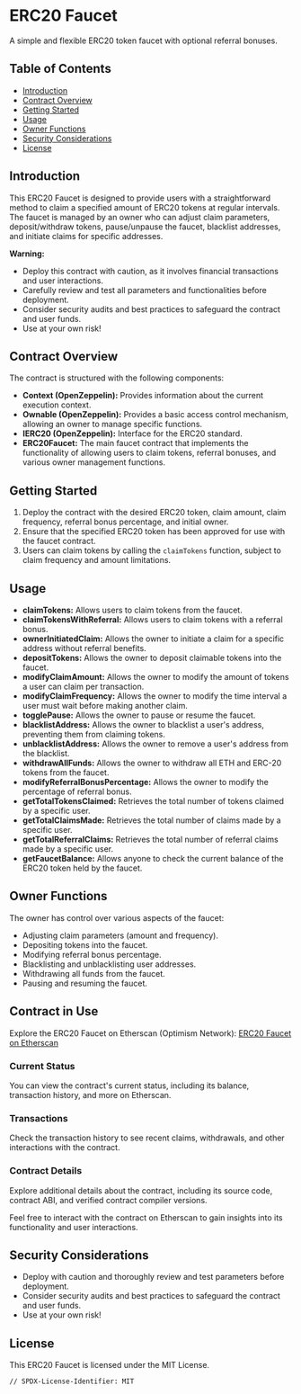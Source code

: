 # ERC20 Faucet

A simple and flexible ERC20 token faucet with optional referral bonuses.

## Table of Contents

- [Introduction](#introduction)
- [Contract Overview](#contract-overview)
- [Getting Started](#getting-started)
- [Usage](#usage)
- [Owner Functions](#owner-functions)
- [Security Considerations](#security-considerations)
- [License](#license)

## Introduction

This ERC20 Faucet is designed to provide users with a straightforward method to claim a specified amount of ERC20 tokens at regular intervals. The faucet is managed by an owner who can adjust claim parameters, deposit/withdraw tokens, pause/unpause the faucet, blacklist addresses, and initiate claims for specific addresses.

**Warning:**
- Deploy this contract with caution, as it involves financial transactions and user interactions.
- Carefully review and test all parameters and functionalities before deployment.
- Consider security audits and best practices to safeguard the contract and user funds.
- Use at your own risk!

## Contract Overview

The contract is structured with the following components:
- **Context (OpenZeppelin):** Provides information about the current execution context.
- **Ownable (OpenZeppelin):** Provides a basic access control mechanism, allowing an owner to manage specific functions.
- **IERC20 (OpenZeppelin):** Interface for the ERC20 standard.
- **ERC20Faucet:** The main faucet contract that implements the functionality of allowing users to claim tokens, referral bonuses, and various owner management functions.

## Getting Started

1. Deploy the contract with the desired ERC20 token, claim amount, claim frequency, referral bonus percentage, and initial owner.
2. Ensure that the specified ERC20 token has been approved for use with the faucet contract.
3. Users can claim tokens by calling the `claimTokens` function, subject to claim frequency and amount limitations.

## Usage

- **claimTokens:** Allows users to claim tokens from the faucet.
- **claimTokensWithReferral:** Allows users to claim tokens with a referral bonus.
- **ownerInitiatedClaim:** Allows the owner to initiate a claim for a specific address without referral benefits.
- **depositTokens:** Allows the owner to deposit claimable tokens into the faucet.
- **modifyClaimAmount:** Allows the owner to modify the amount of tokens a user can claim per transaction.
- **modifyClaimFrequency:** Allows the owner to modify the time interval a user must wait before making another claim.
- **togglePause:** Allows the owner to pause or resume the faucet.
- **blacklistAddress:** Allows the owner to blacklist a user's address, preventing them from claiming tokens.
- **unblacklistAddress:** Allows the owner to remove a user's address from the blacklist.
- **withdrawAllFunds:** Allows the owner to withdraw all ETH and ERC-20 tokens from the faucet.
- **modifyReferralBonusPercentage:** Allows the owner to modify the percentage of referral bonus.
- **getTotalTokensClaimed:** Retrieves the total number of tokens claimed by a specific user.
- **getTotalClaimsMade:** Retrieves the total number of claims made by a specific user.
- **getTotalReferralClaims:** Retrieves the total number of referral claims made by a specific user.
- **getFaucetBalance:** Allows anyone to check the current balance of the ERC20 token held by the faucet.

## Owner Functions

The owner has control over various aspects of the faucet:
- Adjusting claim parameters (amount and frequency).
- Depositing tokens into the faucet.
- Modifying referral bonus percentage.
- Blacklisting and unblacklisting user addresses.
- Withdrawing all funds from the faucet.
- Pausing and resuming the faucet.

## Contract in Use

Explore the ERC20 Faucet on Etherscan (Optimism Network): [ERC20 Faucet on Etherscan](https://optimistic.etherscan.io/address/0x7d89945e58efb941c118d566946b995c0fbe5221)

### Current Status

You can view the contract's current status, including its balance, transaction history, and more on Etherscan.

### Transactions

Check the transaction history to see recent claims, withdrawals, and other interactions with the contract.

### Contract Details

Explore additional details about the contract, including its source code, contract ABI, and verified contract compiler versions.

Feel free to interact with the contract on Etherscan to gain insights into its functionality and user interactions.


## Security Considerations

- Deploy with caution and thoroughly review and test parameters before deployment.
- Consider security audits and best practices to safeguard the contract and user funds.
- Use at your own risk!

## License

This ERC20 Faucet is licensed under the MIT License.

```plaintext
// SPDX-License-Identifier: MIT
